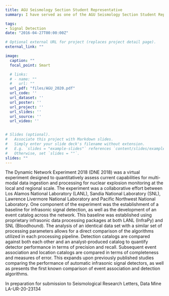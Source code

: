 ```yaml
---
title: AGU Seismology Section Student Representative
summary: I have served as one of the AGU Seismology Section Student Representatives since January 2018.  My responsibilities include maintaining our online presence: website and social media sites, coordinating student engagement activities and communicating student concerns to leadership.  

tags:
- Signal Detection
date: "2016-04-27T00:00:00Z"

# Optional external URL for project (replaces project detail page).
external_link: ""

image:
  caption: ""
  focal_point: Smart

  # links:
  # - name: ""
  #   url: ""
  url_pdf: "files/AGU_2020.pdf"
  url_code: ''
  url_dataset: ''
  url_poster: ''
  url_project: ''
  url_slides: ''
  url_source: ''
  url_video: ''


# Slides (optional).
#   Associate this project with Markdown slides.
#   Simply enter your slide deck's filename without extension.
#   E.g. `slides = "example-slides"` references `content/slides/example-slides.md`.
#   Otherwise, set `slides = ""`.
slides: ""
---
```


The Dynamic Network Experiment 2018 (DNE 2018) was a virtual experiment designed to quantitatively assess current capabilities for multi-modal data ingestion and processing for nuclear explosion monitoring at the local and regional scale.  The experiment was a collaborative effort between Los Alamos National Laboratory (LANL), Sandia National Laboratory (SNL), Lawrence Livermore National Laboratory and Pacific Northwest National Laboratory.  One component of the experiment was the establishment of a baseline for infrasonic signal detection, as well as the development of an event catalog across the network.  This baseline was established using proprietary infrasonic data processing packages at both LANL (InfraPy) and SNL (Bloodhound). The analysis of an identical data set with a similar set of processing parameters allows for a direct comparison of the algorithms utilized in each processing pipeline.  Detection catalogs are compared against both each other and an analyst-produced catalog to quantify detector performance in terms of precision and recall.  Subsequent event association and location catalogs are compared in terms of completeness and measures of error.  This expands upon previously published studies comparing the performance of automatic infrasonic signal detectors, as well as presents the first known comparison of event association and detection algorithms.


In preparation for submission to Seismological Research Letters, Data Mine
LA-UR-20-23134​
